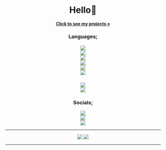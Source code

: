 <h1 align="center">Hello👋</h1>
<div align="center">
    <a href="https://github.com/mustafawp?tab=repositories"><strong>Click to see my projects »</strong></a>
    <h3>Languages;</h3>
    <h5><center>
    <a href="https://csharp-lang.org" align="center"><img src="https://raw.githubusercontent.com/danielcranney/profileme-dev/main/public/icons/skills/csharp-colored.svg"></a></center><center>
    <a href="https://www.python.org" align="center"><img src="https://raw.githubusercontent.com/danielcranney/profileme-dev/main/public/icons/skills/python-colored.svg"></a></center><center>
    <a href="https://dart.dev" align="center"><img src="https://raw.githubusercontent.com/danielcranney/profileme-dev/main/public/icons/skills/dart-colored.svg"></a></center><center>
    <a href="https://flutter.dev" align="center"><img src="https://raw.githubusercontent.com/danielcranney/profileme-dev/main/public/icons/skills/flutter-colored.svg"></a></center><center>
    <a href="https://kotlinlang.org" align="center"><img src="https://raw.githubusercontent.com/danielcranney/profileme-dev/main/public/icons/skills/kotlin-colored.svg"></a></center><center>
    <a href="https://www.java.com" align="center"><img src="https://raw.githubusercontent.com/danielcranney/profileme-dev/main/public/icons/skills/java-colored.svg"></a></center></h5><center>
    <a href="https://developer.mozilla.org/en-US/docs/Web/JavaScript" align="center"><img src="https://raw.githubusercontent.com/danielcranney/profileme-dev/main/public/icons/skills/javascript-colored.svg"></a></center></h5><center>
    <a href="https://react.dev" align="center"><img src="https://raw.githubusercontent.com/danielcranney/profileme-dev/main/public/icons/skills/react-colored.svg"></a></center></h5><center>
    <h3 align="center">Socials;</h3>
    <center>
    <a href="https://www.instagram.com/mustafawiped" align="center"><img src="https://raw.githubusercontent.com/danielcranney/profileme-dev/main/public/icons/socials/instagram.svg"></a></center><center>
    <a href="https://twitter.com/mustafawiped align="center"><img src="https://raw.githubusercontent.com/danielcranney/profileme-dev/main/public/icons/socials/twitter.svg"></a></center><center>
    <a href="https://www.linkedin.com/in/mustafa-g%C3%BCr-39a075292/"><img src="https://raw.githubusercontent.com/danielcranney/profileme-dev/main/public/icons/socials/linkedin.svg"></a></center>
    <hr>
    <img src="https://github-readme-stats.vercel.app/api?username=mustafawp&theme=dark&show_icons=true">
    <img src="https://streak-stats.demolab.com?user=mustafawp&theme=highcontrast&border_radius=4.7&background=000000)](https://git.io/streak-stats">
    <hr>
</div>

